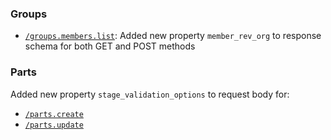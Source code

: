 
### Groups
- [`/groups.members.list`](/public/api-reference/groups/group-members-list-post): Added new property `member_rev_org` to response schema for both GET and POST methods

### Parts
Added new property `stage_validation_options` to request body for:
- [`/parts.create`](/public/api-reference/parts/create)
- [`/parts.update`](/public/api-reference/parts/update)
